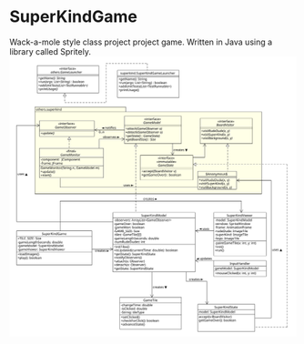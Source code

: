 # SuperKindGame
Wack-a-mole style class project project game. Written in Java using a library called Spritely.
![alt text](https://raw.githubusercontent.com/jasbury1/SuperKindGame/master/design.svg)
